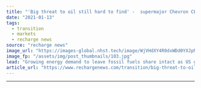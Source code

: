 ```yaml
---
title: "'Big threat to oil still hard to find' -  supermajor Chevron CEO cool on energy transition"
date: "2021-01-13"
tags: 
  - transition
  - markets
  - recharge news
source: "recharge news"
image_url: "https://images-global.nhst.tech/image/WjVHdXY4R0dxWDd0YXJpNEx5VFVNd2JBUEdCdmh4b1l5dlU4cDZKYmRxYz0=/nhst/binary/ad1f645db02eb2bbc6a0b129f17a1ecd"
image_fp: "/assets/img/post_thumbnails/103.jpg"
lead: "Growing energy demand to leave fossil fuels share intact as US giant shows no sign of embracing European peers' green agenda"
article_url: "https://www.rechargenews.com/transition/big-threat-to-oil-still-hard-to-find-supermajor-chevron-ceo-cool-on-energy-transition/2-1-943837"
---
```


---
